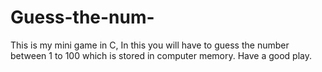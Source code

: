 # Guess-the-num-

This is my mini game in C, In this you will have to guess the number between 1 to 100 which is stored in computer memory.
Have a good play.
